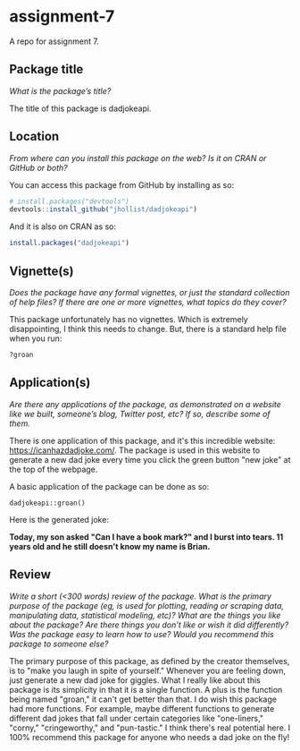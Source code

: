 # assignment-7
A repo for assignment 7.

## Package title
*What is the package’s title?*

The title of this package is dadjokeapi. 

## Location
*From where can you install this package on the web? Is it on CRAN or GitHub or both?*

You can access this package from GitHub by installing as so: 
``` r
# install.packages("devtools")
devtools::install_github("jhollist/dadjokeapi")
```

And it is also on CRAN as so:
```r
install.packages("dadjokeapi")
```

## Vignette(s)
*Does the package have any formal vignettes, or just the standard collection of help files? If there are one or more vignettes, what topics do they cover?*

This package unfortunately has no vignettes. Which is extremely disappointing, I think this needs to change. But, there is a standard help file when you run:
```r
?groan
```

## Application(s)
*Are there any applications of the package, as demonstrated on a website like we built, someone’s blog, Twitter post, etc? If so, describe some of them.*

There is one application of this package, and it's this incredible website: https://icanhazdadjoke.com/. The package is used in this website to generate a new dad joke every time you click the green button "new joke" at the top of the webpage. 

A basic application of the package can be done as so:
```{r echo = TRUE}
dadjokeapi::groan()
```

Here is the generated joke:

**Today, my son asked "Can I have a book mark?" and I burst into tears. 11 years old and he still doesn't know my name is Brian.**

## Review
*Write a short (<300 words) review of the package. What is the primary purpose of the package (eg, is used for plotting, reading or scraping data, manipulating data, statistical modeling, etc)? What are the things you like about the package? Are there things you don’t like or wish it did differently? Was the package easy to learn how to use? Would you recommend this package to someone else?*

The primary purpose of this package, as defined by the creator themselves, is to "make you laugh in spite of yourself." Whenever you are feeling down, just generate a new dad joke for giggles. What I really like about this package is its simplicity in that it is a single function. A plus is the function being named "groan," it can't get better than that. I do wish this package had more functions. For example, maybe different functions to generate different dad jokes that fall under certain categories like "one-liners," "corny," "cringeworthy," and "pun-tastic." I think there's real potential here. I 100% recommend this package for anyone who needs a dad joke on the fly!
